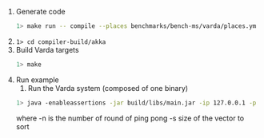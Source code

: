 
1. Generate code
    ```bash
    1> make run -- compile --places benchmarks/bench-ms/varda/places.yml --targets benchmarks/bench-ms/varda/targets.yml --filename benchmarks/bench-ms/varda/bench.varch --impl benchmarks/bench-ms/varda/bench.vimpl --provenance 0
    ```
1. ```1> cd compiler-build/akka```
1. Build Varda targets
    ```bash
    1> make
    ```
1. Run example
    1. Run the Varda system (composed of one binary)
    ```bash
    1> java -enableassertions -jar build/libs/main.jar -ip 127.0.0.1 -p 25520 -s akka://systemProject_name@127.0.0.1:25520 -l 8080 -vp placeB -n 1 -warmup 0 -s 2 
    ```
    where
    -n is the number of round of ping pong
    -s size of the vector to sort